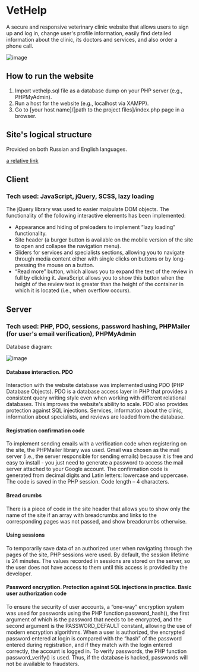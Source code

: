 # VetHelp
A secure and responsive veterinary clinic website that allows users to sign up and log in, change user's profile information, easily find detailed information about the clinic, its doctors and services, and also order a phone call.

![image](https://github.com/MarkIzraylev/vethelp/assets/68638924/a81cea73-205e-4452-b8e1-c3698f6fadce)

## How to run the website
1. Import vethelp.sql file as a database dump on your PHP server (e.g., PHPMyAdmin).
2. Run a host for the website (e.g., localhost via XAMPP).
3. Go to [your host name]/[path to the project files]/index.php page in a browser.

## Site's logical structure
Provided on both Russian and English languages.

[a relative link](logical_structure.png)

## Client
### Tech used: JavaScript, jQuery, SCSS, lazy loading

The jQuery library was used to easier maipulate DOM objects. The functionality of the following interactive elements has been implemented:
* Appearance and hiding of preloaders to implement “lazy loading” functionality.
* Site header (a burger button is available on the mobile version of the site to open and collapse the navigation menu).
* Sliders for services and specialists sections, allowing you to navigate through media content either with single clicks on buttons or by long-pressing the mouse on a button.
* “Read more” button, which allows you to expand the text of the review in full by clicking it. JavaScript allows you to show this button when the height of the review text is greater than the height of the container in which it is located (i.e., when overflow occurs).

## Server
### Tech used: PHP, PDO, sessions, password hashing, PHPMailer (for user's email verification), PHPMyAdmin
Database diagram:

![image](https://github.com/MarkIzraylev/vethelp/assets/68638924/5164a420-b62a-412f-8762-092e8c41eacd)

#### Database interaction. PDO
Interaction with the website database was implemented using PDO (PHP Database Objects). PDO is a database access layer in PHP that provides a consistent query writing style even when working with different relational databases. This improves the website's ability to scale. PDO also provides protection against SQL injections. Services, information about the clinic, information about specialists, and reviews are loaded from the database.

#### Registration confirmation code
To implement sending emails with a verification code when registering on the site, the PHPMailer library was used. Gmail was chosen as the mail server (i.e., the server responsible for sending emails) because it is free and easy to install - you just need to generate a password to access the mail server attached to your Google account. The confirmation code is generated from decimal digits and Latin letters: lowercase and uppercase. The code is saved in the PHP session. Code length – 4 characters.

#### Bread crumbs
There is a piece of code in the site header that allows you to show only the name of the site if an array with breadcrumbs and links to the corresponding pages was not passed, and show breadcrumbs otherwise.

#### Using sessions
To temporarily save data of an authorized user when navigating through the pages of the site, PHP sessions were used. By default, the session lifetime is 24 minutes. The values ​​recorded in sessions are stored on the server, so the user does not have access to them until this access is provided by the developer.

#### Password encryption. Protection against SQL injections in practice. Basic user authorization code
To ensure the security of user accounts, a “one-way” encryption system was used for passwords using the PHP function password_hash(), the first argument of which is the password that needs to be encrypted, and the second argument is the PASSWORD_DEFAULT constant, allowing the use of modern encryption algorithms. When a user is authorized, the encrypted password entered at login is compared with the “hash” of the password entered during registration, and if they match with the login entered correctly, the account is logged in. To verify passwords, the PHP function password_verify() is used. Thus, if the database is hacked, passwords will not be available to fraudsters.
